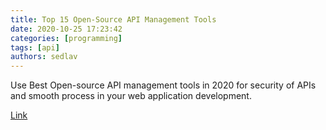 ```yaml
---
title: Top 15 Open-Source API Management Tools 
date: 2020-10-25 17:23:42
categories: [programming]
tags: [api]
authors: sedlav
---
```


Use Best Open-source API management tools in 2020 for security of APIs and smooth process in your web application development.

[Link](https://appinventiv.com/blog/open-source-api-management-tools/)
